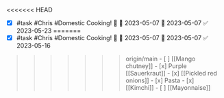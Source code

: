<<<<<<< HEAD
- [x] #task #Chris #Domestic Cooking! 🔽 🛫 2023-05-07 📅 2023-05-07 ✅ 2023-05-23
=======
- [x] #task #Chris #Domestic Cooking! 🔽 🛫 2023-05-07 📅 2023-05-07 ✅ 2023-05-16
>>>>>>> origin/main
	- [ ] [[Mango chutney]]
	- [x] Purple [[Sauerkraut]]
	- [x] [[Pickled red onions]]
	- [x] Pasta 
	- [x] [[Kimchi]]
	- [ ] [[Mayonnaise]] 
